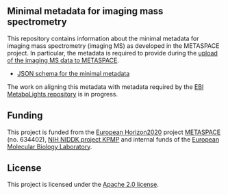 ## Minimal metadata for imaging mass spectrometry

This repository contains information about the minimal metadata for imaging mass spectrometry (imaging MS) as developed in the METASPACE project. In particular, the metadata is required to provide during the [upload of the imaging MS data to METASPACE](http://upload.metaspace2020.eu/).

* [JSON schema for the minimal metadata](min%20metadata%20schema.json)

The work on aligning this metadata with metadata required by the [EBI MetaboLights repository](www.ebi.ac.uk/metabolights/) is in progress.

## Funding

This project is funded from the [European Horizon2020](https://ec.europa.eu/programmes/horizon2020/)
project [METASPACE](http://project.metaspace2020.eu/) (no. 634402),
[NIH NIDDK project KPMP](http://kpmp.org/)
and internal funds of the [European Molecular Biology Laboratory](https://www.embl.org/).

## License

This project is licensed under the [Apache 2.0 license](LICENSE).
